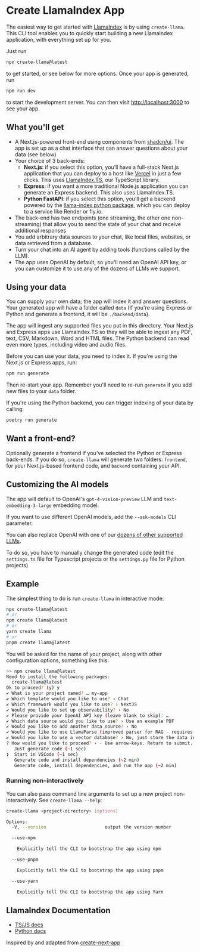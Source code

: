 # Create LlamaIndex App

The easiest way to get started with [LlamaIndex](https://www.llamaindex.ai/) is by using `create-llama`. This CLI tool enables you to quickly start building a new LlamaIndex application, with everything set up for you.

Just run

```bash
npx create-llama@latest
```

to get started, or see below for more options. Once your app is generated, run

```bash
npm run dev
```

to start the development server. You can then visit [http://localhost:3000](http://localhost:3000) to see your app.

## What you'll get

- A Next.js-powered front-end using components from [shadcn/ui](https://ui.shadcn.com/). The app is set up as a chat interface that can answer questions about your data (see below)
- Your choice of 3 back-ends:
  - **Next.js**: if you select this option, you’ll have a full-stack Next.js application that you can deploy to a host like [Vercel](https://vercel.com/) in just a few clicks. This uses [LlamaIndex.TS](https://www.npmjs.com/package/llamaindex), our TypeScript library.
  - **Express**: if you want a more traditional Node.js application you can generate an Express backend. This also uses LlamaIndex.TS.
  - **Python FastAPI**: if you select this option, you’ll get a backend powered by the [llama-index python package](https://pypi.org/project/llama-index/), which you can deploy to a service like Render or fly.io.
- The back-end has two endpoints (one streaming, the other one non-streaming) that allow you to send the state of your chat and receive additional responses
- You add arbitrary data sources to your chat, like local files, websites, or data retrieved from a database.
- Turn your chat into an AI agent by adding tools (functions called by the LLM).
- The app uses OpenAI by default, so you'll need an OpenAI API key, or you can customize it to use any of the dozens of LLMs we support.

## Using your data

You can supply your own data; the app will index it and answer questions. Your generated app will have a folder called `data` (If you're using Express or Python and generate a frontend, it will be `./backend/data`).

The app will ingest any supported files you put in this directory. Your Next.js and Express apps use LlamaIndex.TS so they will be able to ingest any PDF, text, CSV, Markdown, Word and HTML files. The Python backend can read even more types, including video and audio files.

Before you can use your data, you need to index it. If you're using the Next.js or Express apps, run:

```bash
npm run generate
```

Then re-start your app. Remember you'll need to re-run `generate` if you add new files to your `data` folder.

If you're using the Python backend, you can trigger indexing of your data by calling:

```bash
poetry run generate
```

## Want a front-end?

Optionally generate a frontend if you've selected the Python or Express back-ends. If you do so, `create-llama` will generate two folders: `frontend`, for your Next.js-based frontend code, and `backend` containing your API.

## Customizing the AI models

The app will default to OpenAI's `gpt-4-vision-preview` LLM and `text-embedding-3-large` embedding model.

If you want to use different OpenAI models, add the `--ask-models` CLI parameter.

You can also replace OpenAI with one of our [dozens of other supported LLMs](https://docs.llamaindex.ai/en/stable/module_guides/models/llms/modules.html).

To do so, you have to manually change the generated code (edit the `settings.ts` file for Typescript projects or the `settings.py` file for Python projects)

## Example

The simplest thing to do is run `create-llama` in interactive mode:

```bash
npx create-llama@latest
# or
npm create llama@latest
# or
yarn create llama
# or
pnpm create llama@latest
```

You will be asked for the name of your project, along with other configuration options, something like this:

```bash
>> npm create llama@latest
Need to install the following packages:
  create-llama@latest
Ok to proceed? (y) y
✔ What is your project named? … my-app
✔ Which template would you like to use? › Chat
✔ Which framework would you like to use? › NextJS
✔ Would you like to set up observability? › No
✔ Please provide your OpenAI API key (leave blank to skip): …
✔ Which data source would you like to use? › Use an example PDF
✔ Would you like to add another data source? › No
✔ Would you like to use LlamaParse (improved parser for RAG - requires API key)? … no / yes
✔ Would you like to use a vector database? › No, just store the data in the file system
? How would you like to proceed? › - Use arrow-keys. Return to submit.
   Just generate code (~1 sec)
❯  Start in VSCode (~1 sec)
   Generate code and install dependencies (~2 min)
   Generate code, install dependencies, and run the app (~2 min)
```

### Running non-interactively

You can also pass command line arguments to set up a new project
non-interactively. See `create-llama --help`:

```bash
create-llama <project-directory> [options]

Options:
  -V, --version                      output the version number

  --use-npm

    Explicitly tell the CLI to bootstrap the app using npm

  --use-pnpm

    Explicitly tell the CLI to bootstrap the app using pnpm

  --use-yarn

    Explicitly tell the CLI to bootstrap the app using Yarn

```

## LlamaIndex Documentation

- [TS/JS docs](https://ts.llamaindex.ai/)
- [Python docs](https://docs.llamaindex.ai/en/stable/)

Inspired by and adapted from [create-next-app](https://github.com/vercel/next.js/tree/canary/packages/create-next-app)
